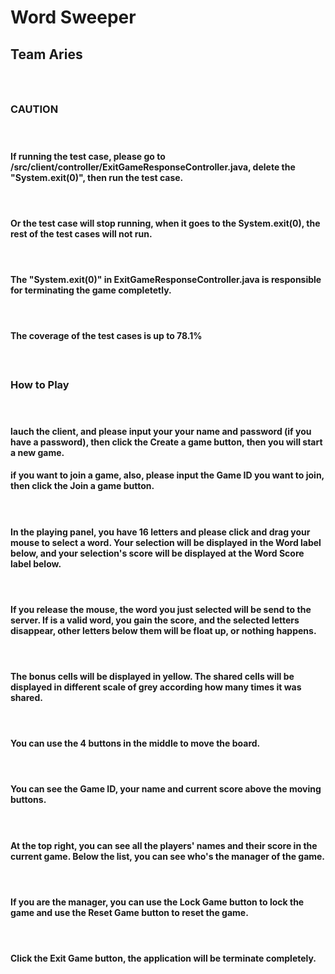 # Word Sweeper
## Team Aries
### <br>
### <bold>CAUTION
#### <br>
#### If running the test case, please go to /src/client/controller/ExitGameResponseController.java, delete the "System.exit(0)", then run the test case.
#### <br>
#### Or the test case will stop running, when it goes to the System.exit(0), the rest of the test cases will not run.
#### <br>
#### The "System.exit(0)" in ExitGameResponseController.java is responsible for terminating the game completetly.
#### <br>
#### The coverage of the test cases is up to 78.1%
#### <br>
### <bold>How to Play
#### <br>
#### lauch the client, and please input your your name and password (if you have a password), then click the Create a game button, then you will start a new game.
#### if you want to join a game, also, please input the Game ID you want to join, then click the Join a game button.
#### <br>
#### In the playing panel, you have 16 letters and please click and drag your mouse to select a word. Your selection will be displayed in the Word label below, and your selection's score will be displayed at the Word Score label below.
#### <br>
#### If you release the mouse, the word you just selected will be send to the server. If is a valid word, you gain the score, and the selected letters disappear, other letters below them will be float up, or nothing happens.
#### <br>
#### The bonus cells will be displayed in yellow. The shared cells will be displayed in different scale of grey according how many times it was shared.
#### <br>
#### You can use the 4 buttons in the middle to move the board.
#### <br>
#### You can see the Game ID, your name and current score above the moving buttons.
#### <br>
#### At the top right, you can see all the players' names and their score in the current game. Below the list, you can see who's the manager of the game.
#### <br>
#### If you are the manager, you can use the Lock Game button to lock the game and use the Reset Game button to reset the game.
#### <br>
#### Click the Exit Game button, the application will be terminate completely.